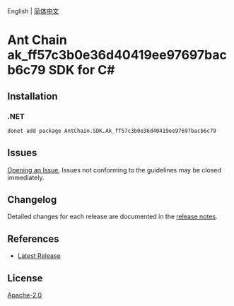 English | [简体中文](README-CN.md)

# Ant Chain ak_ff57c3b0e36d40419ee97697bacb6c79 SDK for C#

## Installation

### .NET

```bash
donet add package AntChain.SDK.Ak_ff57c3b0e36d40419ee97697bacb6c79
```

## Issues

[Opening an Issue](https://github.com/alipay/antchain-openapi-prod-sdk/issues/new), Issues not conforming to the guidelines may be closed immediately.

## Changelog

Detailed changes for each release are documented in the [release notes](./ChangeLog.md).

## References

* [Latest Release](https://github.com/alipay/antchain-openapi-prod-sdk/)

## License

[Apache-2.0](http://www.apache.org/licenses/LICENSE-2.0)
